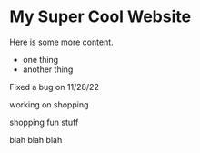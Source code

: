 My Super Cool Website
=====================

Here is some more content.

- one thing
- another thing

Fixed a bug on 11/28/22

working on shopping

shopping fun stuff

 blah blah blah
